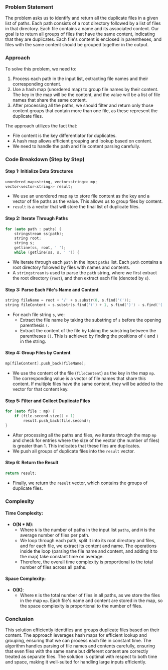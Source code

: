 ### Problem Statement

The problem asks us to identify and return all the duplicate files in a given list of paths. Each path consists of a root directory followed by a list of files in that directory. Each file contains a name and its associated content. Our goal is to return all groups of files that have the same content, indicating that they are duplicates. Each file's content is enclosed in parentheses, and files with the same content should be grouped together in the output.

### Approach

To solve this problem, we need to:
1. Process each path in the input list, extracting file names and their corresponding content.
2. Use a hash map (unordered map) to group file names by their content. The key in the map will be the content, and the value will be a list of file names that share the same content.
3. After processing all the paths, we should filter and return only those content groups that contain more than one file, as these represent the duplicate files.

The approach utilizes the fact that:
- File content is the key differentiator for duplicates.
- A hash map allows efficient grouping and lookup based on content.
- We need to handle the path and file content parsing carefully.

### Code Breakdown (Step by Step)

#### Step 1: Initialize Data Structures
```cpp
unordered_map<string, vector<string>> mp;
vector<vector<string>> result;
```
- We use an unordered map `mp` to store file content as the key and a vector of file paths as the value. This allows us to group files by content.
- `result` is a vector that will store the final list of duplicate files.

#### Step 2: Iterate Through Paths
```cpp
for (auto path : paths) {
    stringstream ss(path);
    string root;
    string s;
    getline(ss, root, ' ');
    while (getline(ss, s, ' ')) {
```
- We iterate through each `path` in the input `paths` list. Each `path` contains a root directory followed by files with names and contents.
- A `stringstream` is used to parse the `path` string, where we first extract the root directory (`root`), and then extract each file (denoted by `s`).

#### Step 3: Parse Each File's Name and Content
```cpp
string fileName = root + '/' + s.substr(0, s.find('('));
string fileContent = s.substr(s.find('(') + 1, s.find(')') - s.find('(') - 1);
```
- For each file string `s`, we:
  - Extract the file name by taking the substring of `s` before the opening parenthesis `(`.
  - Extract the content of the file by taking the substring between the parentheses `()`. This is achieved by finding the positions of `(` and `)` in the string.

#### Step 4: Group Files by Content
```cpp
mp[fileContent].push_back(fileName);
```
- We use the content of the file (`fileContent`) as the key in the map `mp`. The corresponding value is a vector of file names that share this content. If multiple files have the same content, they will be added to the vector for that content key.

#### Step 5: Filter and Collect Duplicate Files
```cpp
for (auto file : mp) {
    if (file.second.size() > 1)
        result.push_back(file.second);
}
```
- After processing all the paths and files, we iterate through the map `mp` and check for entries where the size of the vector (the number of files) is greater than 1. This indicates that these files are duplicates.
- We push all groups of duplicate files into the `result` vector.

#### Step 6: Return the Result
```cpp
return result;
```
- Finally, we return the `result` vector, which contains the groups of duplicate files.

### Complexity

#### Time Complexity:
- **O(N * M)**: 
  - Where `N` is the number of paths in the input list `paths`, and `M` is the average number of files per path.
  - We loop through each path, split it into its root directory and files, and for each file, we extract its content and name. The operations inside the loop (parsing the file name and content, and adding it to the map) take constant time on average.
  - Therefore, the overall time complexity is proportional to the total number of files across all paths.

#### Space Complexity:
- **O(K)**: 
  - Where `K` is the total number of files in all paths, as we store the files in the map `mp`. Each file's name and content are stored in the map, so the space complexity is proportional to the number of files.

### Conclusion

This solution efficiently identifies and groups duplicate files based on their content. The approach leverages hash maps for efficient lookup and grouping, ensuring that we can process each file in constant time. The algorithm handles parsing of file names and contents carefully, ensuring that even files with the same name but different content are correctly treated as separate files. The solution is optimal with respect to both time and space, making it well-suited for handling large inputs efficiently.